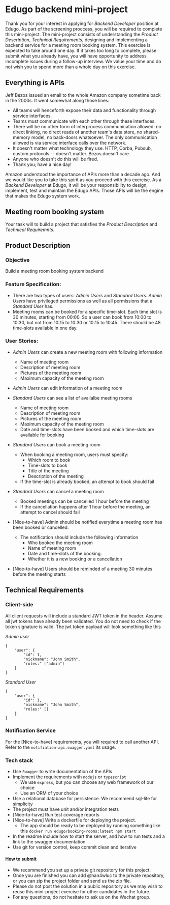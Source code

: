 
# Edugo backend mini-project

Thank you for your interest in applying for *Backend Developer* position at Edugo.
As part of the screening proccess, you will be required to complete this mini-project. The mini-project consists of understanding the *Product Description*, *Technical Requirements*, designing and implementing a backend service for a meeting room booking system.
This exercise is expected to take around one day. If it takes too long to complete, please submit what you already have, you will have opportunity to address incomplete issues during a follow-up interview. We value your time and do not wish you to spend more than a whole day on this exercise.

## Everything is APIs

Jeff Bezos issued an email to the whole Amazon company sometime back in the 2000s.
It went somewhat along those lines:

* All teams will henceforth expose their data and functionality
through service interfaces.
* Teams must communicate with each other through these
interfaces.
* There will be no other form of interprocess communication
allowed: no direct linking, no direct reads of another team's data
store, no shared-memory model, no back-doors whatsoever. The
only communication allowed is via service interface calls over the
network.
* It doesn't matter what technology they use. HTTP, Corba,
Pubsub, custom protocols -- doesn't matter. Bezos doesn't care.
* Anyone who doesn't do this will be fired.
* Thank you; have a nice day!

Amazon understood the importance of APIs more than a decade ago. And we would like you to take this spirit as you proceed with this exercise. As a *Backend Developer* at Edugo, it will be your responsibility to design, implement, test and maintain the Edugo APIs. Those APIs will be the engine that makes the Edugo system work.


## Meeting room booking system

Your task will to build a project that satisfies the *Product Description* and *Technical Requiremnts*.


## Product Description

### Objective
Build a meeting room booking system backend

### Feature Specification:

- There are two types of users: *Admin Users* and *Standard Users*. *Admin Users* have privileged permissions as well as all permissions that a *Standard User* has.
- Meeting rooms can be booked for a specific time-slot. Each time slot is 30 minutes, starting from 00:00. So a user can book from 10:00 to 10:30, but not from 10:15 to 10:30 or 10:15 to 10:45. There should be 48 time-slots available in one day.

### User Stories:

- *Admin Users* can create a new meeting room with following information
  - Name of meeting room
  - Description of meeting room
  - Pictures of the meeting room
  - Maximum capacity of the meeting room

- *Admin Users* can edit information of a meeting room

- *Standard Users* can see a list of availalbe meeting rooms
  - Name of meeting room
  - Description of meeting room
  - Pictures of the meeting room
  - Maximum capacity of the meeting room
  - Date and time-slots have been booked and which time-slots are available for booking

- *Standard Users* can book a meeting room
  - When booking a meeting room, users must specify:
    - Which room to book
    - Time-slots to book
    - Title of the meeting
    - Description of the meeting
  - If the time-slot is already booked, an attempt to book should fail

- *Standard Users* can cancel a meeting room
  - Booked meetings can be cancelled 1 hour before the meeting
  - If the cancellation happens after 1 hour before the meeting, an attempt to cancel should fail

- [Nice-to-have] Admin should be notified everytime a meeting room has been booked or cancelled.
  - The notification should include the following information
    - Who booked the meeting room
    - Name of meeting room
    - Date and time-slots of the booking.
    - Whether it is a new booking or a cancellation
- [Nice-to-have] Users should be reminded of a meeting 30 minutes before the meeting starts


## Technical Requirements

### Client-side

All client requests will include a standard JWT token in the header.
Assume all jwt tokens have already been validated. You do not need to check if the token signature is valid.
The jwt token payload will look something like this

*Admin user*
```
{
    "user": {
        "id": 1,
        "nickname": "John Smith",
        "roles:" ["admin"]
    }
}
```

*Standard User*
```
{
    "user": {
        "id": 1,
        "nickname": "John Smith",
        "roles:" []
    }
}
```

### Notification Service

For the [Nice-to-have] requirements, you will required to call another API. Refer to the `notifiation-api.swagger.yaml` its usage.

### Tech stack

- Use `Swagger` to write documentation of the APIs
- Implement the requirements with `nodejs` or `typescript`
  - We use `express`, but you can choose any web framework of our choice
  - Use an ORM of your choice
- Use a relational database for persistence. We recommend sql-lite for simplicity
- The project must have unit and/or integration tests
- [Nice-to-have] Run test coverage reports
- [Nice-to-have] Write a dockerfile for deploying the project.
  - The app should be ready to be deployed by running something like this `docker run edugo/booking-rooms:latest npm start`
- In the readme include how to start the server, and how to run tests and a link to the swagger documentation
- Use git for version control, keep commit clean and iterative

#### How to submit

- We recommend you set up a private git repository for this project.
- Once you are finished you can add @han4wluc to the private repository, or you can zip the project folder and send us the zip file.
- Please do not post the solution in a public repository as we may wish to reuse this mini-project exercise for other candidates in the future.
- For any questions, do not hesitate to ask us on the Wechat group.
